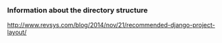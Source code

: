 ### Information about the directory structure

http://www.revsys.com/blog/2014/nov/21/recommended-django-project-layout/

